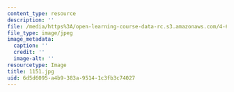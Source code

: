```yaml
---
content_type: resource
description: ''
file: /media/https%3A/open-learning-course-data-rc.s3.amazonaws.com/4-614-religious-architecture-and-islamic-cultures-fall-2002/6d5d6095a4b9383a95141c3fb3c74027_1151.jpg
file_type: image/jpeg
image_metadata:
  caption: ''
  credit: ''
  image-alt: ''
resourcetype: Image
title: 1151.jpg
uid: 6d5d6095-a4b9-383a-9514-1c3fb3c74027
---
```

